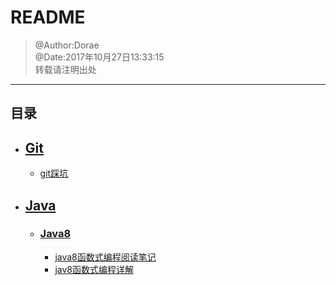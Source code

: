 # README
> @Author:Dorae  
> @Date:2017年10月27日13:33:15  
> 转载请注明出处

----

## 目录

+ ## [Git](./Git/)
	+ [git踩坑 ](./Git/Git踩坑记.md)
+ ## [Java](./Java/)
	+ ### [Java8](./Java/)
		+ [java8函数式编程阅读笔记](./Java/Java8/java8函数式编程阅读笔记.md)
		+ [jav8函数式编程详解](./Java/Java8/Java8函数式编程详解/java8函数式编程详解.md)